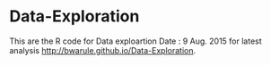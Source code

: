 # Data-Exploration
This are the R code for Data exploartion
Date : 9 Aug. 2015
for latest analysis http://bwarule.github.io/Data-Exploration. 
